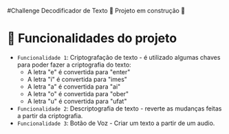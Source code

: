 #Challenge Decodificador de Texto
:construction: Projeto em construção :construction:
<br>
# :hammer: Funcionalidades do projeto

* `Funcionalidade 1`: Criptografação de texto - é utilizado algumas chaves para poder fazer a criptografia do texto:
     * A letra "e" é convertida para "enter"
     * A letra "i" é convertida para "imes"
     * A letra "a" é convertida para "ai"
     * A letra "o" é convertida para "ober"
     * A letra "u" é convertida para "ufat"
* `Funcionalidade 2`: Descriptografia de texto - reverte as mudanças feitas a partir da criptografia.
* `Funcionalidade 3`: Botão de Voz - Criar um texto a partir de um audio.


